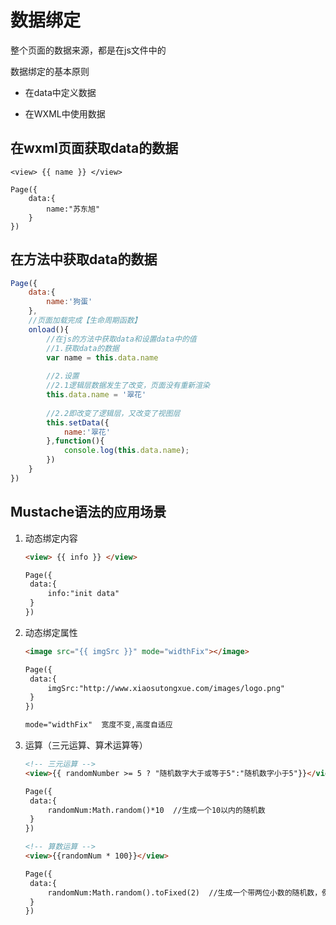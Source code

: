 # 数据绑定

整个页面的数据来源，都是在js文件中的



数据绑定的基本原则

- 在data中定义数据

- 在WXML中使用数据

## 在wxml页面获取data的数据

```
<view> {{ name }} </view>

Page({
	data:{
		name:"苏东旭"
	}
})
```

## 在方法中获取data的数据

```js
Page({
	data:{
		name:'狗蛋'
	},
	//页面加载完成【生命周期函数】
	onload(){
		//在js的方法中获取data和设置data中的值
		//1.获取data的数据
		var name = this.data.name
		
		//2.设置
		//2.1逻辑层数据发生了改变，页面没有重新渲染
		this.data.name = '翠花'
		
		//2.2即改变了逻辑层，又改变了视图层
		this.setData({
			name:'翠花'
		},function(){
			console.log(this.data.name);
		})
	}
})
```

## Mustache语法的应用场景

1. 动态绑定内容

   ```html
   <view> {{ info }} </view>
   
   Page({
   	data:{
   		info:"init data"
   	}
   })
   ```

2. 动态绑定属性

   ```html
   <image src="{{ imgSrc }}" mode="widthFix"></image>
   
   Page({
   	data:{
   		imgSrc:"http://www.xiaosutongxue.com/images/logo.png"
   	}
   })
   
   mode="widthFix"	宽度不变,高度自适应
   ```

3. 运算（三元运算、算术运算等）

   ```html
   <!-- 三元运算 -->
   <view>{{ randomNumber >= 5 ? "随机数字大于或等于5":"随机数字小于5"}}</view>
   
   Page({
   	data:{
   		randomNum:Math.random()*10	//生成一个10以内的随机数
   	}
   })
   
   <!-- 算数运算 -->
   <view>{{randomNum * 100}}</view>
   
   Page({
   	data:{
   		randomNum:Math.random().toFixed(2)	//生成一个带两位小数的随机数，例如：0.34
   	}
   })
   ```

   
